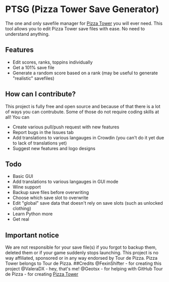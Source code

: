 # PTSG (Pizza Tower Save Generator)
The one and only savefile manager for [Pizza Tower](https://store.steampowered.com/app/2231450/Pizza_Tower/) you will ever need.
This tool allows you to edit Pizza Tower save files with ease. No need to understand anything. 
## Features
- Edit scores, ranks, toppins individually
- Get a 101% save file
- Generate a random score based on a rank (may be useful to generate "realistic" savefiles)
## How can I contribute?
This project is fully free and open source and because of that there is a lot of ways you can contrubute. Some of those do not require coding skills at all!
You can
- Create various pull/push request with new features
- Report bugs in the Issues tab
- Add translations to various langauges in Crowdin (you can't do it yet due to lack of translations yet)
- Suggest new features and logo designs
## Todo
- Basic GUI
- Add translations to various langauges in GUI mode
- Wine support
- Backup save files before overwriting
- Choose which save slot to overwrite
- Edit "global" save data that doesn't rely on save slots (such as unlocked clothing)
- Learn Python more
- Get real
## Important notice
We are not responsible for your save file(s) if you forgot to backup them, deleted them or if your game suddenly stops launching. This project is no way affiliated, sponsored or in any way endorsed by Tour de Pizza. Pizza Tower belongs to Tour de Pizza.
##Credits
@FexinShifter - for creating this project
@ValeraDX - hey, that's me!
@Geotsx - for helping with GitHub
Tour de Pizza - for creating [Pizza Tower](https://store.steampowered.com/app/2231450/Pizza_Tower/)
